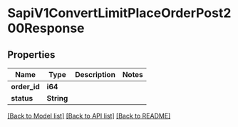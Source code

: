 # SapiV1ConvertLimitPlaceOrderPost200Response

## Properties

Name | Type | Description | Notes
------------ | ------------- | ------------- | -------------
**order_id** | **i64** |  | 
**status** | **String** |  | 

[[Back to Model list]](../README.md#documentation-for-models) [[Back to API list]](../README.md#documentation-for-api-endpoints) [[Back to README]](../README.md)


